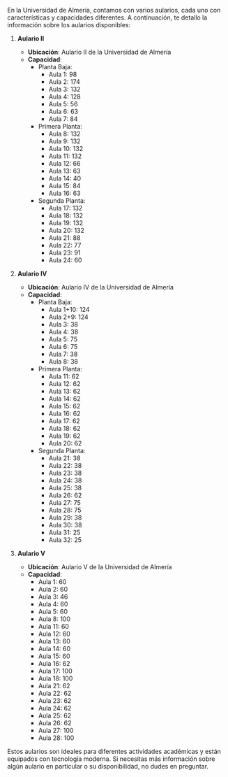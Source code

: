 En la Universidad de Almería, contamos con varios aularios, cada uno con características y capacidades diferentes. A continuación, te detallo la información sobre los aularios disponibles:

1. **Aulario II**
   - **Ubicación**: Aulario II de la Universidad de Almería
   - **Capacidad**:
     - Planta Baja:
       - Aula 1: 98
       - Aula 2: 174
       - Aula 3: 132
       - Aula 4: 128
       - Aula 5: 56
       - Aula 6: 63
       - Aula 7: 84
     - Primera Planta:
       - Aula 8: 132
       - Aula 9: 132
       - Aula 10: 132
       - Aula 11: 132
       - Aula 12: 66
       - Aula 13: 63
       - Aula 14: 40
       - Aula 15: 84
       - Aula 16: 63
     - Segunda Planta:
       - Aula 17: 132
       - Aula 18: 132
       - Aula 19: 132
       - Aula 20: 132
       - Aula 21: 88
       - Aula 22: 77
       - Aula 23: 91
       - Aula 24: 60

2. **Aulario IV**
   - **Ubicación**: Aulario IV de la Universidad de Almería
   - **Capacidad**:
     - Planta Baja:
       - Aula 1+10: 124
       - Aula 2+9: 124
       - Aula 3: 38
       - Aula 4: 38
       - Aula 5: 75
       - Aula 6: 75
       - Aula 7: 38
       - Aula 8: 38
     - Primera Planta:
       - Aula 11: 62
       - Aula 12: 62
       - Aula 13: 62
       - Aula 14: 62
       - Aula 15: 62
       - Aula 16: 62
       - Aula 17: 62
       - Aula 18: 62
       - Aula 19: 62
       - Aula 20: 62
     - Segunda Planta:
       - Aula 21: 38
       - Aula 22: 38
       - Aula 23: 38
       - Aula 24: 38
       - Aula 25: 38
       - Aula 26: 62
       - Aula 27: 75
       - Aula 28: 75
       - Aula 29: 38
       - Aula 30: 38
       - Aula 31: 25
       - Aula 32: 25

3. **Aulario V**
   - **Ubicación**: Aulario V de la Universidad de Almería
   - **Capacidad**:
     - Aula 1: 60
     - Aula 2: 60
     - Aula 3: 46
     - Aula 4: 60
     - Aula 5: 60
     - Aula 8: 100
     - Aula 11: 60
     - Aula 12: 60
     - Aula 13: 60
     - Aula 14: 60
     - Aula 15: 60
     - Aula 16: 62
     - Aula 17: 100
     - Aula 18: 100
     - Aula 21: 62
     - Aula 22: 62
     - Aula 23: 62
     - Aula 24: 62
     - Aula 25: 62
     - Aula 26: 62
     - Aula 27: 100
     - Aula 28: 100

Estos aularios son ideales para diferentes actividades académicas y están equipados con tecnología moderna. Si necesitas más información sobre algún aulario en particular o su disponibilidad, no dudes en preguntar.